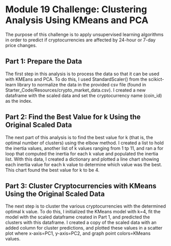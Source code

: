 # Module 19 Challenge: Clustering Analysis Using KMeans and PCA 
The purpose of this challenge is to apply unsupervised learning algorithms in order to predict if cryptocurrencies are affected by 24-hour or 7-day price changes.

## Part 1: Prepare the Data
The first step in this analysis is to process the data so that it can be used with KMEans and PCA. To do this, I used StandardScaler() from the scikict-learn library to normalize the data in the provided csv file (found in Starter_Code/Resources/crypto_market_data.csv). I created a new dataframe with the scaled data and set the cryptocurrency name (coin_id) as the index.

## Part 2: Find the Best Value for k Using the Original Scaled Data 
The next part of this analysis is to find the best value for k (that is, the optimal number of clusters) using the elbow method. I created a list to hold the inertia values, another list of k values ranging from 1 tp 11, and ran a for loop that computed the inertia for each k value and populated the inertia list. With this data, I created a dictionary and plotted a line chart showing each inertia value for each k value to determine which value was the best. This chart found the best value for k to be 4.

## Part 3: Cluster Cryptocurrencies with KMeans Using the Original Scaled Data 
The next step is to cluster the various cryptocurrencies with the determined optimal k value. To do this, I initialized the KMeans model with k=4, fit the model with the scaled dataframe created in Part 1, and predicted the clusters with this dataframe. I created a copy of the scaled data with an added column for cluster predictions, and plotted these values in a scatter plot where x-axis=PC1, y-axis=PC2, and graph point colors=KMeans values.

